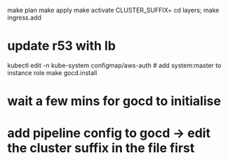 
make plan
make apply
make activate CLUSTER_SUFFIX=<take from eks cluster name>
cd layers; make ingress.add
# update r53 with lb
kubectl edit -n kube-system configmap/aws-auth # add system:master to instance role
make gocd.install
# wait a few mins for gocd to initialise
# add pipeline config to gocd -> edit the cluster suffix in the file first
